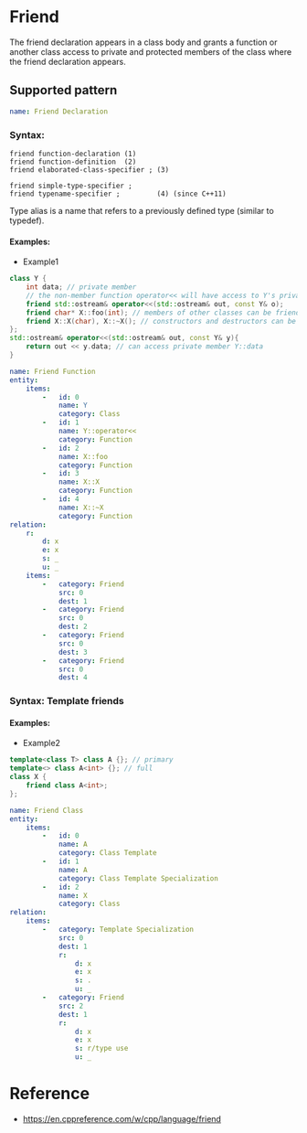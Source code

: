 # Friend
The friend declaration appears in a class body and grants a function or another class access to private and protected members of the class where the friend declaration appears.

## Supported pattern
```yaml
name: Friend Declaration
```
### Syntax: 
```text
friend function-declaration	(1)	
friend function-definition	(2)	
friend elaborated-class-specifier ;	(3)

friend simple-type-specifier ;
friend typename-specifier ;         (4)	(since C++11)
```
Type alias is a name that refers to a previously defined type (similar to typedef).

#### Examples: 

- Example1
```cpp
class Y {
    int data; // private member
    // the non-member function operator<< will have access to Y's private members
    friend std::ostream& operator<<(std::ostream& out, const Y& o);
    friend char* X::foo(int); // members of other classes can be friends too
    friend X::X(char), X::~X(); // constructors and destructors can be friends
};
std::ostream& operator<<(std::ostream& out, const Y& y){
    return out << y.data; // can access private member Y::data
}
```

```yaml
name: Friend Function
entity:
    items:
        -   id: 0
            name: Y
            category: Class
        -   id: 1
            name: Y::operator<<
            category: Function
        -   id: 2
            name: X::foo
            category: Function
        -   id: 3
            name: X::X
            category: Function
        -   id: 4
            name: X::~X
            category: Function
relation:
    r:
        d: x
        e: x
        s: _
        u: _
    items:
        -   category: Friend
            src: 0
            dest: 1
        -   category: Friend
            src: 0
            dest: 2
        -   category: Friend
            src: 0
            dest: 3
        -   category: Friend
            src: 0
            dest: 4
```

### Syntax: Template friends

#### Examples: 

- Example2
```cpp
template<class T> class A {}; // primary
template<> class A<int> {}; // full
class X {
    friend class A<int>; 
};
```

```yaml
name: Friend Class
entity:
    items:
        -   id: 0
            name: A
            category: Class Template
        -   id: 1
            name: A
            category: Class Template Specialization
        -   id: 2
            name: X
            category: Class
relation:
    items:
        -   category: Template Specialization
            src: 0
            dest: 1
            r:
                d: x
                e: x
                s: .
                u: _
        -   category: Friend
            src: 2
            dest: 1
            r:
                d: x
                e: x
                s: r/type use
                u: _
```

# Reference
- https://en.cppreference.com/w/cpp/language/friend